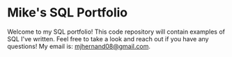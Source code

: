 # Mike's SQL Portfolio

Welcome to my SQL portfolio! This code repository will contain examples of SQL I've written. Feel free to take a look and reach out if you have any questions! My email is: mjhernand08@gmail.com.
